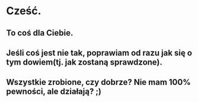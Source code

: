# Cześć.
## To coś dla Ciebie.
## Jeśli coś jest nie tak, poprawiam od razu jak się o tym dowiem(tj. jak zostaną sprawdzone).
## Wszystkie zrobione, czy dobrze? Nie mam 100% pewności, ale działają? ;)
